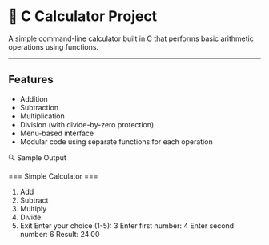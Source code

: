 # 🔢 C Calculator Project

A simple command-line calculator built in C that performs basic arithmetic operations using functions.

---

## Features

- Addition
- Subtraction
- Multiplication
- Division (with divide-by-zero protection)
- Menu-based interface
- Modular code using separate functions for each operation

🔍 Sample Output




=== Simple Calculator ===

1. Add
2. Subtract
3. Multiply
4. Divide
5. Exit
   Enter your choice (1-5): 3
   Enter first number: 4
   Enter second number: 6
   Result: 24.00
